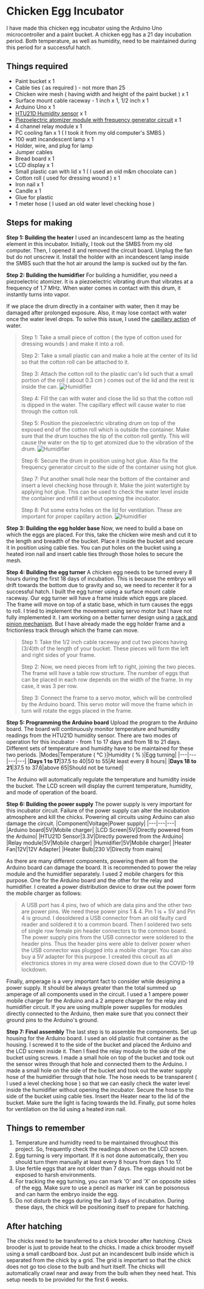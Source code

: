 

# Chicken Egg Incubator
I have made this chicken egg incubator using the Arduino Uno microcontroller and a paint bucket. A chicken egg has a 21 day incubation period. Both temperature, as well as humidity, need to be maintained during this period for a successful hatch.

## Things required
- Paint bucket x 1
- Cable ties ( as required ) - not more than 25
- Chicken wire mesh ( having width and height of the paint bucket ) x 1
- Surface mount cable raceway - 1 inch x 1, 1/2 inch x 1
- Arduino Uno x 1
- [HTU21D Humidity sensor](https://robu.in/product/htu21d-temperature-and-humidity-sensor-module/) x 1
- [Piezoelectric atomizer module with frequency generator circuit](https://robu.in/product/dc-5v-ultrasonic-humidifiers-power-circuit-board-with-atomizing-chip/) x 1
- 4 channel relay module x 1
- PC cooling fan x 1 ( I took it from my old computer's SMBS )
- 100 watt incandescent lamp x 1
- Holder, wire, and plug for lamp
- Jumper cables
- Bread board x 1
- LCD display x 1
- Small plastic can with lid x 1 ( I used an old m&m chocolate can )
- Cotton roll ( used for dressing wound ) x 1
- Iron nail x 1
- Candle x 1
- Glue for plastic
- 1 meter hose ( I used an old water level checking hose )

## Steps for making
**Step 1: Building the heater**
I used an incandescent lamp as the heating element in this incubator. Initially, I took out the SMBS from my old computer. Then, I opened it and removed the circuit board. Unplug the fan but do not unscrew it. Install the holder with an incandescent lamp inside the SMBS such that the hot air around the lamp is sucked out by the fan.

**Step 2: Building the humidifier**
For building a humidifier, you need a piezoelectric atomizer. It is a piezoelectric vibrating drum that vibrates at a frequency of 1.7 MHz. When water comes in contact with this drum, it instantly turns into vapor.

If we place the drum directly in a container with water, then it may be damaged after prolonged exposure. Also, it may lose contact with water once the water level drops. To solve this issue, I used the [capillary action](https://en.wikipedia.org/wiki/Capillary_action) of water.

>Step 1: Take a small piece of cotton ( the type of cotton used for dressing wounds ) and make it into a roll.
>
>Step 2: Take a small plastic can and make a hole at the center of its lid so that the cotton roll can be attached to it.
>
>Step 3: Attach the cotton roll to the plastic can's lid such that a small portion of the roll ( about 0.3 cm ) comes out of the lid and the rest is inside the can.
>![Humidifier](/Images/Humidifier-2.jpg)
>
>Step 4: Fill the can with water and close the lid so that the cotton roll is dipped in the water. The capillary effect will cause water to rise through the cotton roll.
>
>Step 5: Position the piezoelectric vibrating drum on top of the exposed end of the cotton roll which is outside the container. Make sure that the drum touches the tip of the cotton roll gently. This will cause the water on the tip to get atomized due to the vibration of the drum.
>![Humidifier](/Images/Humidifier-3.jpg)
>
>Step 6: Secure the drum in position using hot glue. Also fix the frequency generator circuit to the side of the container using hot glue.
>
>Step 7: Put another small hole near the bottom of the container and insert a level checking hose through it. Make the joint watertight by applying hot glue. This can be used to check the water level inside the container and refill it without opening the incubator.
>
>Step 8: Put some extra holes on the lid for ventilation. These are important for proper capillary action.
>![Humidifier](/Images/Humidifier-1.jpg)

**Step 3: Building the egg holder base**
Now, we need to build a base on which the eggs are placed. For this, take the chicken wire mesh and cut it to the length and breadth of the bucket. Place it inside the bucket and secure it in position using cable ties. You can put holes on the bucket using a heated iron nail and insert cable ties through those holes to secure the mesh.

**Step 4: Building the egg turner**
A chicken egg needs to be turned every 8 hours during the first 18 days of incubation. This is because the embryo will drift towards the bottom due to gravity and so, we need to recenter it for a successful hatch. I built the egg turner using a surface mount cable raceway. Our egg turner will have a frame inside which eggs are placed. The frame will move on top of a static base, which in turn causes the eggs to roll. I tried to implement the movement using servo motor but I have not fully implemented it. I am working on a better turner design using a [rack and pinion mechanism](https://en.wikipedia.org/wiki/Rack_and_pinion). But I have already made the egg holder frame and a frictionless track through which the frame can move.

>Step 1: Take the 1/2 inch cable raceway and cut two pieces having (3/4)th of the length of your bucket. These pieces will form the left and right sides of your frame.
>
>Step 2: Now, we need pieces from left to right, joining the two pieces. The frame will have a table row structure. The number of eggs that can be placed in each row depends on the width of the frame. In my case, it was 3 per row.
>
>Step 3: Connect the frame to a servo motor, which will be controlled by the Arduino board. This servo motor will move the frame which in turn will rotate the eggs placed in the frame.

**Step 5: Programming the Arduino board**
Upload the program to the Arduino board. The board will continuously monitor temperature and humidity readings from the HTU21D humidity sensor. There are two modes of operation for this incubator - from 1 to 17 days and from 18 to 21 days. Different sets of temperature and humidity have to be maintained for these two periods.
|Modes|Temperature ( °C )|Humidity ( % )|Egg turning|
|---|---|---|---|
|**Days 1 to 17**|37.5 to 40|50 to 55|At least every 8 hours|
|**Days 18 to 21**|37.5 to 37.6|above 65|Should not be turned|

The Arduino will automatically regulate the temperature and humidity inside the bucket. The LCD screen will display the current temperature, humidity, and mode of operation of the board.

**Step 6: Building the power supply**
The power supply is very important for this incubator circuit. Failure of the power supply can alter the incubation atmosphere and kill the chicks. Powering all circuits using Arduino can also damage the circuit.
|Component|Voltage|Power supply|
|---|---|---|
|Arduino board|5V|Mobile charger|
|LCD Screen|5V|Directly powered from the Arduino|
|HTU21D Sensor|3.3V|Directly powered from the Arduino|
|Relay module|5V|Mobile charger|
|Humidifier|5V|Mobile charger|
|Heater Fan|12V|12V Adapter|
|Heater Bulb|230 V|Directly from mains|

As there are many different components, powering them all from the Arduino board can damage the board. It is recommended to power the relay module and the humidifier separately. I used 2 mobile chargers for this purpose. One for the Arduino board and the other for the relay and humidifier. I created a power distribution device to draw out the power form the mobile charger as follows:
>A USB port has 4 pins, two of which are data pins and the other two are power pins. We need these power pins 1 & 4. Pin 1 is + 5V and Pin 4 is ground. I desoldered a USB connector from an old faulty card reader and soldered it to a common board. Then I soldered two sets of single row female pin header connectors to the common board. The power supply pins from the USB connector were soldered to the header pins. Thus the header pins were able to deliver power when the USB connector was plugged into a mobile charger. You can also buy a 5V adapter for this purpose. I created this circuit as all electronics stores in my area were closed down due to the COVID-19 lockdown.

Finally, amperage is a very important fact to consider while designing a power supply. It should be always greater than the total summed up amperage of all components used in the circuit. I used a 1 ampere power mobile charger for the Arduino and a 2 ampere charger for the relay and humidifier circuit. If you are using multiple power supplies for modules directly connected to the Arduino, then make sure that you connect their ground pins to the Arduino's ground.

**Step 7: Final assembly**
The last step is to assemble the components. Set up housing for the Arduino board. I used an old plastic fruit container as the housing. I screwed it to the side of the bucket and placed the Arduino and the LCD screen inside it. Then I fixed the relay module to the side of the bucket using screws. I made a small hole on top of the bucket and took out the sensor wires through that hole and connected them to the Arduino. I made a small hole on the side of the bucket and took out the water supply hose of the humidifier through that hole. The hose needs to be transparent ( I used a level checking hose ) so that we can easily check the water level inside the humidifier without opening the incubator. Secure the hose to the side of the bucket using cable ties. Insert the Heater near to the lid of the bucket. Make sure the light is facing towards the lid. Finally, put some holes for ventilation on the lid using a heated iron nail.

## Things to remember
1) Temperature and humidity need to be maintained throughout this project. So, frequently check the readings shown on the LCD screen.
2) Egg turning is very important. If it is not done automatically, then you should turn them manually at least every 8 hours from days 1 to 17.
3) Use fertile eggs that are not older than 7 days. The eggs should not be exposed to harsh environments.
4) For tracking the egg turning, you can mark 'O' and 'X' on opposite sides of the egg. Make sure to use a pencil as marker ink can be poisonous and can harm the embryo inside the egg.
5) Do not disturb the eggs during the last 3 days of incubation. During these days, the chick will be positioning itself to prepare for hatching.

## After hatching
The chicks need to be transferred to a chick brooder after hatching. Chick brooder is just to provide heat to the chicks. I made a chick brooder myself using a small cardboard box. Just put an incandescent bulb inside which is separated from the chick by a grid. The grid is important so that the chick does not go too close to the bulb and hurt itself. The chicks will automatically crawl near and away from the bulb when they need heat. This setup needs to be provided for the first 6 weeks.
